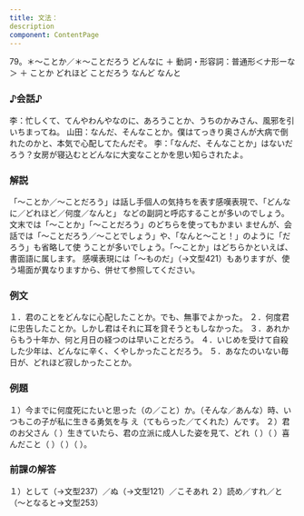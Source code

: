 ```yaml
---
title: 文法：
description
component: ContentPage
---
```



79。＊～ことか／＊～ことだろう
どんなに ＋ 動詞・形容詞：普通形＜ナ形ーな＞ ＋ ことか どれほど ことだろう なんど なんと
### ♪会話♪
李：忙しくて、てんやわんやなのに、あろうことか、うちのかみさん、風邪を引いちまってね。 山田：なんだ、そんなことか。僕はてっきり奥さんが大病で倒れたのかと、本気で心配してたんだぞ。
李：「なんだ、そんなことか」はないだろう？女房が寝込むとどんなに大変なことかを思い知らされたよ。
### 解説
「～ことか／～ことだろう」は話し手個人の気持ちを表す感嘆表現で、「どんなに／どれほど／何度／なんと」 などの副詞と呼応することが多いのでしょう。文末では「～ことか」「～ことだろう」のどちらを使ってもかまい ませんが、会話では「～ことだろう／～ことでしょう」や、「なんと～こと！」のように「だろう」も省略して使 うことが多いでしょう。「～ことか」はどちらかといえば、書面語に属します。
感嘆表現には「～ものだ」（→文型421）もありますが、使う場面が異なりますから、併せて参照してください。
### 例文
１．君のことをどんなに心配したことか。でも、無事でよかった。
２．何度君に忠告したことか。しかし君はそれに耳を貸そうともしなかった。
３．あれからもう十年か、何と月日の経つのは早いことだろう。
４．いじめを受けて自殺した少年は、どんなに辛く、くやしかったことだろう。
５．あなたのいない毎日が、どれほど寂しかったことか。
### 例題
１）今までに何度死にたいと思った（の／こと）か。（そんな／あんな）時、いつもこの子が私に生きる勇気を与 え（てもらった／てくれた）んです。
２）君のお父さん（ ）生きていたら、君の立派に成人した姿を見て、どれ（ ）（ ）喜んだこと（ ）（ ）（ ）。
### 前課の解答
１）として（→文型237）／ぬ（→文型121）／こそあれ
２）読め／すれ／と（～となると→文型253）
